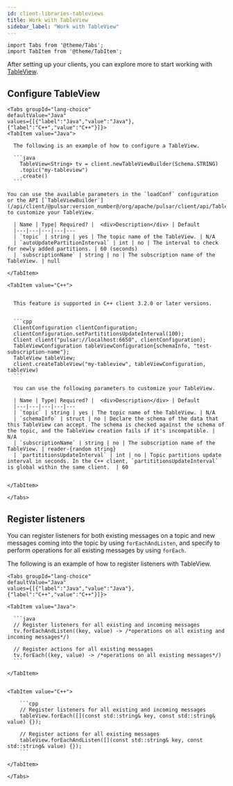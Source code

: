 ```yaml
---
id: client-libraries-tableviews
title: Work with TableView
sidebar_label: "Work with TableView"
---
```


````mdx-code-block
import Tabs from '@theme/Tabs';
import TabItem from '@theme/TabItem';
````

After setting up your clients, you can explore more to start working with [TableView](concepts-clients.md#tableview).

## Configure TableView


````mdx-code-block
<Tabs groupId="lang-choice"
defaultValue="Java"
values={[{"label":"Java","value":"Java"},{"label":"C++","value":"C++"}]}>
<TabItem value="Java">

  The following is an example of how to configure a TableView.
  
  ```java
    TableView<String> tv = client.newTableViewBuilder(Schema.STRING)
    .topic("my-tableview")
    .create()
  ```

You can use the available parameters in the `loadConf` configuration or the API [`TableViewBuilder`](/api/client/@pulsar:version_number@/org/apache/pulsar/client/api/TableViewBuilder.html) to customize your TableView.

  | Name | Type| Required? |  <div>Description</div> | Default
  |---|---|---|---|---
  | `topic` | string | yes | The topic name of the TableView. | N/A
  | `autoUpdatePartitionInterval` | int | no | The interval to check for newly added partitions. | 60 (seconds)
  | `subscriptionName` | string | no | The subscription name of the TableView. | null

</TabItem>

<TabItem value="C++">


  This feature is supported in C++ client 3.2.0 or later versions.


  ```cpp
  ClientConfiguration clientConfiguration;
  clientConfiguration.setPartititionsUpdateInterval(100);
  Client client("pulsar://localhost:6650", clientConfiguration);
  TableViewConfiguration tableViewConfiguration{schemaInfo, "test-subscription-name"};
  TableView tableView;
  client.createTableView("my-tableview", tableViewConfiguration, tableView)
  ```

  You can use the following parameters to customize your TableView.

  | Name | Type| Required? |  <div>Description</div> | Default
  |---|---|---|---|---
  | `topic` | string | yes | The topic name of the TableView. | N/A
  | `schemaInfo` | struct | no | Declare the schema of the data that this TableView can accept. The schema is checked against the schema of the topic, and the TableView creation fails if it's incompatible. | N/A
  | `subscriptionName` | string | no | The subscription name of the TableView. | reader-{random string}
  | `partititionsUpdateInterval` | int | no | Topic partitions update interval in seconds. In the C++ client, `partititionsUpdateInterval` is global within the same client.  | 60


</TabItem>

</Tabs>
````

## Register listeners

You can register listeners for both existing messages on a topic and new messages coming into the topic by using `forEachAndListen`, and specify to perform operations for all existing messages by using `forEach`.

The following is an example of how to register listeners with TableView.


````mdx-code-block
<Tabs groupId="lang-choice"
defaultValue="Java"
values={[{"label":"Java","value":"Java"},{"label":"C++","value":"C++"}]}>

<TabItem value="Java">

  ```java
  // Register listeners for all existing and incoming messages
  tv.forEachAndListen((key, value) -> /*operations on all existing and incoming messages*/)

  // Register actions for all existing messages
  tv.forEach((key, value) -> /*operations on all existing messages*/)
  ```

</TabItem>


<TabItem value="C++">

    ```cpp
    // Register listeners for all existing and incoming messages
    tableView.forEach([](const std::string& key, const std::string& value) {});

    // Register actions for all existing messages
    tableView.forEachAndListen([](const std::string& key, const std::string& value) {});
    ```

</TabItem>

</Tabs>
````